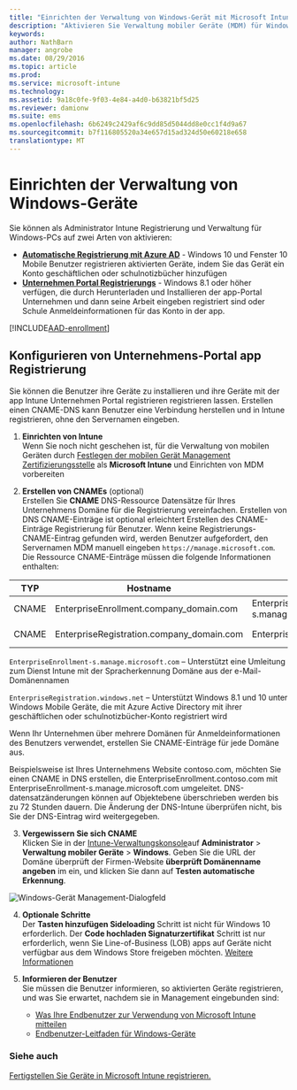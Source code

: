 ```yaml
---
title: "Einrichten der Verwaltung von Windows-Gerät mit Microsoft Intune | Microsoft Intune"
description: "Aktivieren Sie Verwaltung mobiler Geräte (MDM) für Windows-PCs, einschließlich der Windows-10-Geräte mit Microsoft Intune."
keywords: 
author: NathBarn
manager: angrobe
ms.date: 08/29/2016
ms.topic: article
ms.prod: 
ms.service: microsoft-intune
ms.technology: 
ms.assetid: 9a18c0fe-9f03-4e84-a4d0-b63821bf5d25
ms.reviewer: damionw
ms.suite: ems
ms.openlocfilehash: 6b6249c2429af6c9dd85d5044dd8e0cc1f4d9a67
ms.sourcegitcommit: b7f116805520a34e657d15ad324d50e60218e658
translationtype: MT
---
```

# Einrichten der Verwaltung von Windows-Geräte

Sie können als Administrator Intune Registrierung und Verwaltung für Windows-PCs auf zwei Arten von aktivieren:

- **[Automatische Registrierung mit Azure AD](#azure-active-directory-enrollment)** - Windows 10 und Fenster 10 Mobile Benutzer registrieren aktivierten Geräte, indem Sie das Gerät ein Konto geschäftlichen oder schulnotizbücher hinzufügen
- **[Unternehmen Portal Registrierungs](#company-portal-app-enrollment)** - Windows 8.1 oder höher verfügen, die durch Herunterladen und Installieren der app-Portal Unternehmen und dann seine Arbeit eingeben registriert sind oder Schule Anmeldeinformationen für das Konto in der app.

[!INCLUDE[AAD-enrollment](../includes/win10-automatic-enrollment-aad.md)]

## Konfigurieren von Unternehmens-Portal app Registrierung
Sie können die Benutzer ihre Geräte zu installieren und ihre Geräte mit der app Intune Unternehmen Portal registrieren registrieren lassen. Erstellen einen CNAME-DNS kann Benutzer eine Verbindung herstellen und in Intune registrieren, ohne den Servernamen eingeben.

1. **Einrichten von Intune**<br>
Wenn Sie noch nicht geschehen ist, für die Verwaltung von mobilen Geräten durch [Festlegen der mobilen Gerät Management Zertifizierungsstelle](get-ready-to-enroll-devices-in-microsoft-intune.md#set-mobile-device-management-authority) als **Microsoft Intune** und Einrichten von MDM vorbereiten

2. **Erstellen von CNAMEs** (optional)<br>Erstellen Sie **CNAME** DNS-Ressource Datensätze für Ihres Unternehmens Domäne für die Registrierung vereinfachen. Erstellen von DNS CNAME-Einträge ist optional erleichtert Erstellen des CNAME-Einträge Registrierung für Benutzer. Wenn keine Registrierungs-CNAME-Eintrag gefunden wird, werden Benutzer aufgefordert, den Servernamen MDM manuell eingeben `https://manage.microsoft.com`.  Die Ressource CNAME-Einträge müssen die folgende Informationen enthalten:

  |TYP|Hostname|Verweist auf|TTL|
  |--------|-------------|-------------|-------|
  |CNAME|EnterpriseEnrollment.company_domain.com|EnterpriseEnrollment-s.manage.microsoft.com |1 Stunde|
  |CNAME|EnterpriseRegistration.company_domain.com|EnterpriseRegistration.windows.net|1 Stunde|

  `EnterpriseEnrollment-s.manage.microsoft.com` – Unterstützt eine Umleitung zum Dienst Intune mit der Spracherkennung Domäne aus der e-Mail-Domänennamen

  `EnterpriseRegistration.windows.net` – Unterstützt Windows 8.1 und 10 unter Windows Mobile Geräte, die mit Azure Active Directory mit ihrer geschäftlichen oder schulnotizbücher-Konto registriert wird

  Wenn Ihr Unternehmen über mehrere Domänen für Anmeldeinformationen des Benutzers verwendet, erstellen Sie CNAME-Einträge für jede Domäne aus.

  Beispielsweise ist Ihres Unternehmens Website contoso.com, möchten Sie einen CNAME in DNS erstellen, die EnterpriseEnrollment.contoso.com mit EnterpriseEnrollment-s.manage.microsoft.com umgeleitet. DNS-datensatzänderungen können auf Objektebene überschrieben werden bis zu 72 Stunden dauern. Die Änderung der DNS-Intune überprüfen nicht, bis Sie der DNS-Eintrag wird weitergegeben.

3.  **Vergewissern Sie sich CNAME**<br>Klicken Sie in der [Intune-Verwaltungskonsole](http://manage.microsoft.com)auf **Administrator** &gt; **Verwaltung mobiler Geräte** &gt; **Windows**. Geben Sie die URL der Domäne überprüft der Firmen-Website **überprüft Domänenname angeben** im ein, und klicken Sie dann auf **Testen automatische Erkennung**.

  ![Windows-Gerät Management-Dialogfeld](../media/enroll-intune-winenr.png)

4.  **Optionale Schritte**<br>Der **Tasten hinzufügen Sideloading** Schritt ist nicht für Windows 10 erforderlich. Der **Code hochladen Signaturzertifikat** Schritt ist nur erforderlich, wenn Sie Line-of-Business (LOB) apps auf Geräte nicht verfügbar aus dem Windows Store freigeben möchten. [Weitere Informationen](set-up-windows-phone-8.0-management-with-microsoft-intune.md)

6.  **Informieren der Benutzer**<br>Sie müssen die Benutzer informieren, so aktivierten Geräte registrieren, und was Sie erwartet, nachdem sie in Management eingebunden sind:
      - [Was Ihre Endbenutzer zur Verwendung von Microsoft Intune mitteilen](what-to-tell-your-end-users-about-using-microsoft-intune.md)
      - [Endbenutzer-Leitfaden für Windows-Geräte](../enduser/using-your-windows-device-with-intune.md)

### Siehe auch
[Fertigstellen Sie Geräte in Microsoft Intune registrieren.](get-ready-to-enroll-devices-in-microsoft-intune.md)
